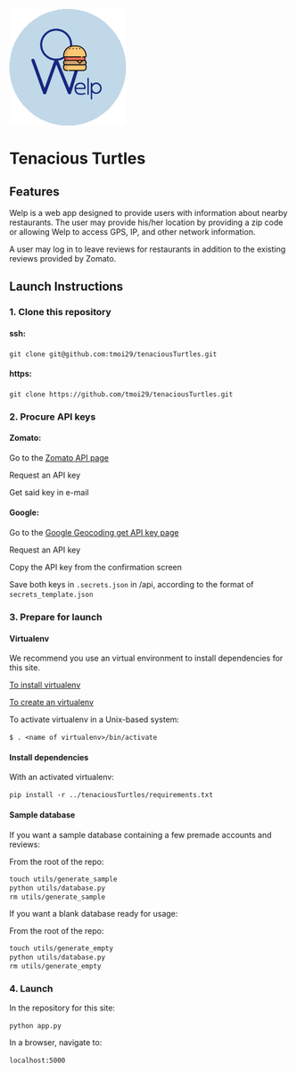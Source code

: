 ![Welp](static/img/logo.png)
# Tenacious Turtles

## Features

Welp is a web app designed to provide users with information about nearby restaurants. The user may provide his/her location by providing a zip code or allowing Welp to access GPS, IP, and other network information.

A user may log in to leave reviews for restaurants in addition to the existing reviews provided by Zomato.

## Launch Instructions

### 1. Clone this repository

#### ssh:

`git clone git@github.com:tmoi29/tenaciousTurtles.git`

#### https:

`git clone https://github.com/tmoi29/tenaciousTurtles.git`

### 2. Procure API keys

#### Zomato:

Go to the [Zomato API page](https://developers.zomato.com/api)

Request an API key

Get said key in e-mail

#### Google:

Go to the [Google Geocoding get API key page](https://developers.google.com/maps/documentation/geocoding/get-api-key)

Request an API key

Copy the API key from the confirmation screen

Save both keys in `.secrets.json` in /api, according to the format of `secrets_template.json`

### 3. Prepare for launch

#### Virtualenv

We recommend you use an virtual environment to install dependencies for this site.

[To install virtualenv](https://virtualenv.pypa.io/en/stable/installation/)

[To create an virtualenv](https://virtualenv.pypa.io/en/stable/reference/#virtualenv-command)

To activate virtualenv in a Unix-based system:

`$ . <name of virtualenv>/bin/activate`

#### Install dependencies

With an activated virtualenv:

`pip install -r ../tenaciousTurtles/requirements.txt`

#### Sample database

If you want a sample database containing a few premade accounts and reviews:

   From the root of the repo:

   ```
   touch utils/generate_sample
   python utils/database.py
   rm utils/generate_sample
   ```
   
If you want a blank database ready for usage:

   From the root of the repo:
   ```
   touch utils/generate_empty
   python utils/database.py
   rm utils/generate_empty
   ```


### 4. Launch

In the repository for this site:

`python app.py`

In a browser, navigate to:

`localhost:5000`
